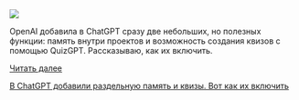 <!--2025-08-26 13:49:17-->
<div class="yb">
  <div class="rss habr"><img src="https://habrastorage.org/getpro/habr/upload_files/821/4c0/107/8214c01078ebac025684ab1d531c19ae.jpg" /><p>OpenAI добавила в ChatGPT сразу две небольших, но полезных функции: память внутри проектов и возможность создания квизов с помощью QuizGPT. Рассказываю, как их включить.</p> <a href="https://habr.com/ru/articles/940944/#habracut">Читать далее</a> <p class="titl"><a href="https://habr.com/ru/news/940944/?utm_source=habrahabr&utm_medium=rss&utm_campaign=940944">В ChatGPT добавили раздельную память и квизы. Вот как их включить</a></p></div>
</div>
